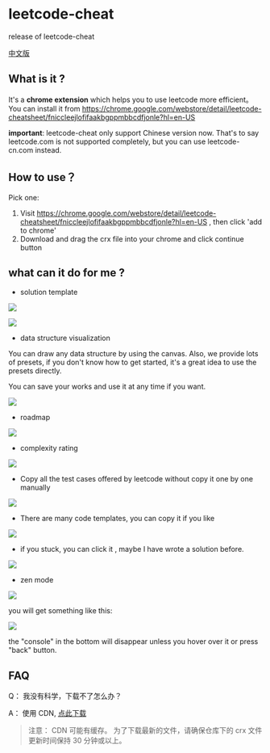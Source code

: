 # leetcode-cheat

release of leetcode-cheat

[中文版](https://lucifer.ren/blog/2020/08/16/leetcode-cheat/)

## What is it ?

It's a **chrome extension** which helps you to use leetcode more efficient。You can install it from https://chrome.google.com/webstore/detail/leetcode-cheatsheet/fniccleejlofifaakbgppmbbcdfjonle?hl=en-US

**important**: leetcode-cheat only support Chinese version now. That's to say leetcode.com is not supported completely, but you can use leetcode-cn.com instead.

## How to use？

Pick one:

1. Visit https://chrome.google.com/webstore/detail/leetcode-cheatsheet/fniccleejlofifaakbgppmbbcdfjonle?hl=en-US , then click 'add to chrome'
2. Download and drag the crx file into your chrome and click continue button

## what can it do for me ?

- solution template

![](https://tva1.sinaimg.cn/large/008eGmZEly1gn3bp2ag3kj312b0u0gys.jpg)

![](https://tva1.sinaimg.cn/large/008eGmZEly1gn3bvpadsbj31g70u0k38.jpg)

- data structure visualization

You can draw any data structure by using the canvas. Also, we provide lots of presets, if you don't know how to get started, it's a great idea to use the presets directly.

You can save your works and use it at any time if you want.

![](https://tva1.sinaimg.cn/large/008eGmZEly1gmrz98cxflj31bp0u07k9.jpg)

- roadmap

![](https://tva1.sinaimg.cn/large/0081Kckwly1glpqbuba55j30w00u0tgr.jpg)

- complexity rating

![](https://tva1.sinaimg.cn/large/0081Kckwly1gm6xl5uih3j30o50nl0u9.jpg)

- Copy all the test cases offered by leetcode without copy it one by one manually

![](https://tva1.sinaimg.cn/large/0081Kckwly1glmfz7knmtj32060f0mye.jpg)

- There are many code templates, you can copy it if you like

![](https://tva1.sinaimg.cn/large/0081Kckwly1glmg0xokafj31980osn0f.jpg)

- if you stuck, you can click it , maybe I have wrote a solution before.

![](https://tva1.sinaimg.cn/large/0081Kckwly1glmg2fc054j31980osq4g.jpg)

- zen mode

![](https://tva1.sinaimg.cn/large/0081Kckwly1glmg5pa61gj31jk0u0qgg.jpg)

you will get something like this:

![](https://tva1.sinaimg.cn/large/0081Kckwly1glmg6srs4kj31h50u0dml.jpg)

the "console" in the bottom will disappear unless you hover over it or press "back" button.

## FAQ

Q： 我没有科学，下载不了怎么办？

A： 使用 CDN, [点此下载](https://cdn.jsdelivr.net/gh/azl397985856/leetcode-cheat@master/leetcode-cheat.crx)

> 注意： CDN 可能有缓存。 为了下载最新的文件，请确保仓库下的 crx 文件更新时间保持 30 分钟或以上。

